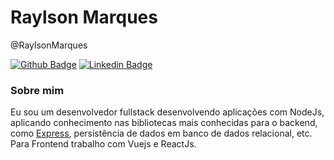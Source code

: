 # Raylson Marques
@RaylsonMarques

[![Github Badge](https://img.shields.io/badge/-Github-000?style=flat-square&logo=Github&logoColor=white&link=https://github.com/fagnerpsantos)](https://github.com/RaylsonMarques)
[![Linkedin Badge](https://img.shields.io/badge/-LinkedIn-blue?style=flat-square&logo=Linkedin&logoColor=white&link=https://www.linkedin.com/in/fagnerpsantos/)](https://www.linkedin.com/in/raylson-alves-marques/)

### Sobre mim
Eu sou um desenvolvedor fullstack desenvolvendo aplicações com NodeJs, aplicando conhecimento nas bibliotecas mais conhecidas para o backend, como [Express](https://expressjs.com/pt-br/), persistência de dados em banco de dados relacional, etc. Para Frontend trabalho com Vuejs e ReactJs.
